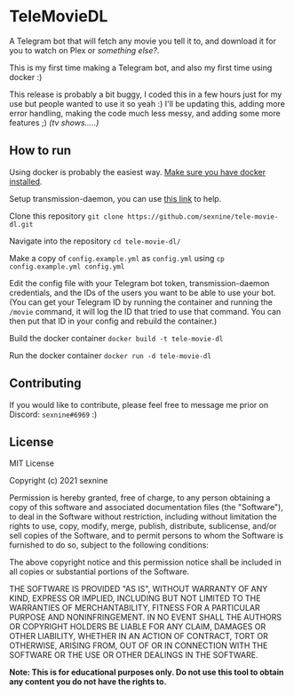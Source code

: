 # TeleMovieDL

A Telegram bot that will fetch any movie you tell it to, and download it for you to watch on Plex or *something else?*.

This is my first time making a Telegram bot, and also my first time using docker :)

This release is probably a bit buggy, I coded this in a few hours just for my use but people wanted to use it so yeah :)
I'll be updating this, adding more error handling, making the code much less messy, and adding some more features ;) *(tv shows.....)*

## How to run

Using docker is probably the easiest way.  [Make sure you have docker installed](https://docs.docker.com/get-docker/).

Setup transmission-daemon, you can use [this link](https://linuxconfig.org/how-to-set-up-transmission-daemon-on-a-raspberry-pi-and-control-it-via-web-interface) to help.

Clone this repository `git clone https://github.com/sexnine/tele-movie-dl.git`

Navigate into the repository `cd tele-movie-dl/`

Make a copy of `config.example.yml` as `config.yml` using `cp config.example.yml config.yml`

Edit the config file with your Telegram bot token, transmission-daemon credentials, and the IDs of the users you want to be able to use your bot.  (You can get your Telegram ID by running the container and running the `/movie` command, it will log the ID that tried to use that command.  You can then put that ID in your config and rebuild the container.)

Build the docker container `docker build -t tele-movie-dl`

Run the docker container `docker run -d tele-movie-dl`

## Contributing

If you would like to contribute, please feel free to message me prior on Discord: `sexnine#6969` :)

## License

MIT License

Copyright (c) 2021 sexnine

Permission is hereby granted, free of charge, to any person obtaining a copy
of this software and associated documentation files (the "Software"), to deal
in the Software without restriction, including without limitation the rights
to use, copy, modify, merge, publish, distribute, sublicense, and/or sell
copies of the Software, and to permit persons to whom the Software is
furnished to do so, subject to the following conditions:

The above copyright notice and this permission notice shall be included in all
copies or substantial portions of the Software.

THE SOFTWARE IS PROVIDED "AS IS", WITHOUT WARRANTY OF ANY KIND, EXPRESS OR
IMPLIED, INCLUDING BUT NOT LIMITED TO THE WARRANTIES OF MERCHANTABILITY,
FITNESS FOR A PARTICULAR PURPOSE AND NONINFRINGEMENT. IN NO EVENT SHALL THE
AUTHORS OR COPYRIGHT HOLDERS BE LIABLE FOR ANY CLAIM, DAMAGES OR OTHER
LIABILITY, WHETHER IN AN ACTION OF CONTRACT, TORT OR OTHERWISE, ARISING FROM,
OUT OF OR IN CONNECTION WITH THE SOFTWARE OR THE USE OR OTHER DEALINGS IN THE
SOFTWARE.

**Note: This is for educational purposes only.  Do not use this tool to obtain any content you do not have the rights to.**
